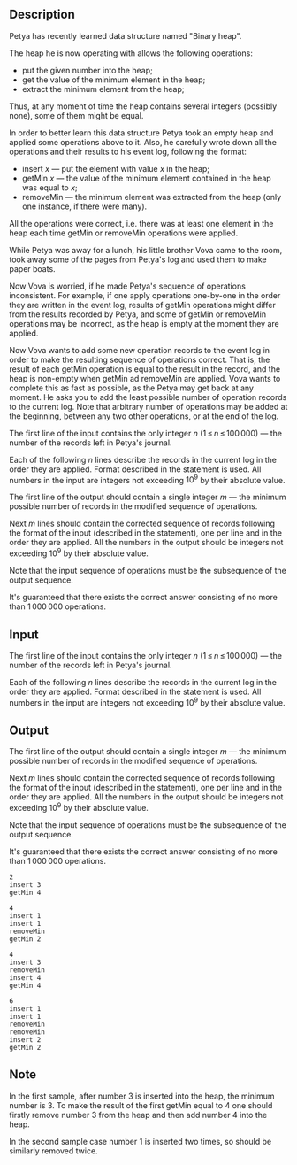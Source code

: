 ## Description

<div><p>Petya has recently learned data structure named "Binary heap".</p><p>The heap he is now operating with allows the following operations: </p><ul> <li> put the given number into the heap; </li><li> get the value of the minimum element in the heap; </li><li> extract the minimum element from the heap; </li></ul><p>Thus, at any moment of time the heap contains several integers (possibly none), some of them might be equal.</p><p>In order to better learn this data structure Petya took an empty heap and applied some operations above to it. Also, he carefully wrote down all the operations and their results to his event log, following the format: </p><ul> <li> <span class="tex-font-style-tt">insert</span> <span class="tex-span"><i>x</i></span>&nbsp;— put the element with value <span class="tex-span"><i>x</i></span> in the heap; </li><li> <span class="tex-font-style-tt">getMin</span> <span class="tex-span"><i>x</i></span>&nbsp;— the value of the minimum element contained in the heap was equal to <span class="tex-span"><i>x</i></span>; </li><li> <span class="tex-font-style-tt">removeMin</span>&nbsp;— the minimum element was extracted from the heap (only one instance, if there were many). </li></ul><p>All the operations were correct, i.e. there was at least one element in the heap each time <span class="tex-font-style-tt">getMin</span> or <span class="tex-font-style-tt">removeMin</span> operations were applied.</p><p>While Petya was away for a lunch, his little brother Vova came to the room, took away some of the pages from Petya's log and used them to make paper boats.</p><p>Now Vova is worried, if he made Petya's sequence of operations inconsistent. For example, if one apply operations one-by-one in the order they are written in the event log, results of <span class="tex-font-style-tt">getMin</span> operations might differ from the results recorded by Petya, and some of <span class="tex-font-style-tt">getMin</span> or <span class="tex-font-style-tt">removeMin</span> operations may be incorrect, as the heap is empty at the moment they are applied.</p><p>Now Vova wants to add some new operation records to the event log in order to make the resulting sequence of operations correct. That is, the result of each <span class="tex-font-style-tt">getMin</span> operation is equal to the result in the record, and the heap is non-empty when <span class="tex-font-style-tt">getMin</span> ad <span class="tex-font-style-tt">removeMin</span> are applied. Vova wants to complete this as fast as possible, as the Petya may get back at any moment. He asks you to add the least possible number of operation records to the current log. Note that arbitrary number of operations may be added at the beginning, between any two other operations, or at the end of the log.</p></div><div class="input-specification"><p>The first line of the input contains the only integer <span class="tex-span"><i>n</i></span> (<span class="tex-span">1 ≤ <i>n</i> ≤ 100 000</span>)&nbsp;— the number of the records left in Petya's journal.</p><p>Each of the following <span class="tex-span"><i>n</i></span> lines describe the records in the current log in the order they are applied. Format described in the statement is used. All numbers in the input are integers not exceeding <span class="tex-span">10<sup class="upper-index">9</sup></span> by their absolute value.</p></div><div class="output-specification"><p>The first line of the output should contain a single integer <span class="tex-span"><i>m</i></span>&nbsp;— the minimum possible number of records in the modified sequence of operations.</p><p>Next <span class="tex-span"><i>m</i></span> lines should contain the corrected sequence of records following the format of the input (described in the statement), one per line and in the order they are applied. All the numbers in the output should be integers not exceeding <span class="tex-span">10<sup class="upper-index">9</sup></span> by their absolute value.</p><p>Note that the input sequence of operations must be the <span class="tex-font-style-bf">subsequence</span> of the output sequence.</p><p>It's guaranteed that there exists the correct answer consisting of no more than <span class="tex-span">1 000 000</span> operations.</p></div>

## Input

<p>The first line of the input contains the only integer <span class="tex-span"><i>n</i></span> (<span class="tex-span">1 ≤ <i>n</i> ≤ 100 000</span>)&nbsp;— the number of the records left in Petya's journal.</p><p>Each of the following <span class="tex-span"><i>n</i></span> lines describe the records in the current log in the order they are applied. Format described in the statement is used. All numbers in the input are integers not exceeding <span class="tex-span">10<sup class="upper-index">9</sup></span> by their absolute value.</p>

## Output

<p>The first line of the output should contain a single integer <span class="tex-span"><i>m</i></span>&nbsp;— the minimum possible number of records in the modified sequence of operations.</p><p>Next <span class="tex-span"><i>m</i></span> lines should contain the corrected sequence of records following the format of the input (described in the statement), one per line and in the order they are applied. All the numbers in the output should be integers not exceeding <span class="tex-span">10<sup class="upper-index">9</sup></span> by their absolute value.</p><p>Note that the input sequence of operations must be the <span class="tex-font-style-bf">subsequence</span> of the output sequence.</p><p>It's guaranteed that there exists the correct answer consisting of no more than <span class="tex-span">1 000 000</span> operations.</p>





```input1
2
insert 3
getMin 4

```




```input2
4
insert 1
insert 1
removeMin
getMin 2

```




```output1
4
insert 3
removeMin
insert 4
getMin 4

```




```output2
6
insert 1
insert 1
removeMin
removeMin
insert 2
getMin 2

```



## Note

<p>In the first sample, after number <span class="tex-span">3</span> is inserted into the heap, the minimum number is <span class="tex-span">3</span>. To make the result of the first <span class="tex-font-style-tt">getMin</span> equal to <span class="tex-span">4</span> one should firstly remove number <span class="tex-span">3</span> from the heap and then add number <span class="tex-span">4</span> into the heap.</p><p>In the second sample case number <span class="tex-span">1</span> is inserted two times, so should be similarly removed twice.</p>
